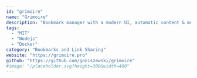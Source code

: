 ```yaml
---
id: "grimoire"
name: "Grimoire"
description: "Bookmark manager with a modern UI, automatic content & metadata extraction, categorization, filtering, and more. It has fully documented REST API, and Docker image for easy deployment."
tags:
  - "MIT"
  - "Nodejs"
  - "Docker"
category: "Bookmarks and Link Sharing"
website: "https://grimoire.pro"
github: "https://github.com/goniszewski/grimoire"
#image: "/placeholder.svg?height=300&width=400"
---
```


